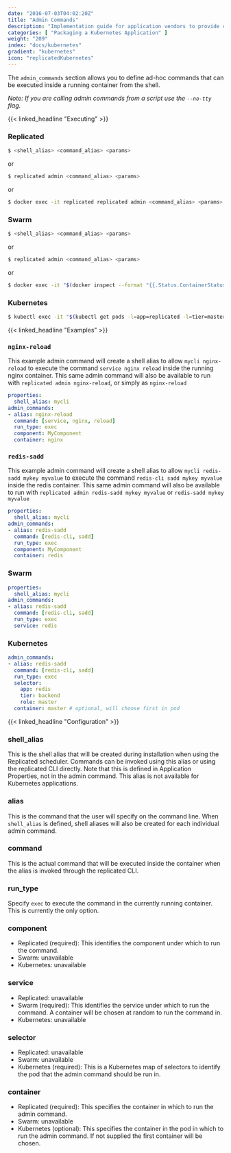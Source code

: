 ```yaml
---
date: "2016-07-03T04:02:20Z"
title: "Admin Commands"
description: "Implementation guide for application vendors to provide customers with aliased CLI commands that can be performed in the containers across a cluster."
categories: [ "Packaging a Kubernetes Application" ]
weight: "209"
index: "docs/kubernetes"
gradient: "kubernetes"
icon: "replicatedKubernetes"
---
```


The `admin_commands` section allows you to define ad-hoc commands that can be executed inside a running container from the shell.

_Note: If you are calling admin commands from a script use the `--no-tty` flag._

{{< linked_headline "Executing" >}}

### Replicated

```bash
$ <shell_alias> <command_alias> <params>
```

or

```bash
$ replicated admin <command_alias> <params>
```

or

```bash
$ docker exec -it replicated replicated admin <command_alias> <params>
```

### Swarm

```bash
$ <shell_alias> <command_alias> <params>
```

or

```bash
$ replicated admin <command_alias> <params>
```

or

```bash
$ docker exec -it "$(docker inspect --format "{{.Status.ContainerStatus.ContainerID}}" "$(docker service ps "$(docker service inspect --format "{{.ID}}" replicated_replicated | awk "NR==1")" -q)")" replicated admin <command_alias> <params>
```

### Kubernetes

```bash
$ kubectl exec -it "$(kubectl get pods -l=app=replicated -l=tier=master -o=jsonpath='{.items..metadata.name}')" -c replicated -- replicated admin <command_alias> <params>
```

{{< linked_headline "Examples" >}}

### `nginx-reload`

This example admin command will create a shell alias to allow `mycli nginx-reload` to execute the command `service nginx reload` inside the running nginx container. This same admin command will also be available to run with `replicated admin nginx-reload`, or simply as `nginx-reload`

```yaml
properties:
  shell_alias: mycli
admin_commands:
- alias: nginx-reload
  command: [service, nginx, reload]
  run_type: exec
  component: MyComponent
  container: nginx
```

### `redis-sadd`

This example admin command will create a shell alias to allow `mycli redis-sadd mykey myvalue` to execute the command `redis-cli sadd mykey myvalue` inside the redis container. This same admin command will also be available to run with `replicated admin redis-sadd mykey myvalue` or `redis-sadd mykey myvalue`

```yaml
properties:
  shell_alias: mycli
admin_commands:
- alias: redis-sadd
  command: [redis-cli, sadd]
  run_type: exec
  component: MyComponent
  container: redis
```

### Swarm

```yaml
properties:
  shell_alias: mycli
admin_commands:
- alias: redis-sadd
  command: [redis-cli, sadd]
  run_type: exec
  service: redis
```

### Kubernetes

```yaml
admin_commands:
- alias: redis-sadd
  command: [redis-cli, sadd]
  run_type: exec
  selector:
    app: redis
    tier: backend
    role: master
  container: master # optional, will choose first in pod
```

{{< linked_headline "Configuration" >}}

### shell_alias

This is the shell alias that will be created during installation when using the Replicated scheduler. Commands can be invoked using this alias or using the replicated CLI directly. Note that this is defined in Application Properties, not in the admin command. This alias is not available for Kubernetes applications.

### alias

This is the command that the user will specify on the command line. When `shell_alias` is defined, shell aliases will also be created for each individual admin command.

### command

This is the actual command that will be executed inside the container when the alias is invoked through the replicated CLI.

### run_type

Specify `exec` to execute the command in the currently running container. This is currently the only option.

### component

* Replicated (required): This identifies the component under which to run the command.
* Swarm: unavailable
* Kubernetes: unavailable

### service

* Replicated: unavailable
* Swarm (required): This identifies the service under which to run the command. A container will be chosen at random to run the command in.
* Kubernetes: unavailable

### selector

* Replicated: unavailable
* Swarm: unavailable
* Kubernetes (required): This is a Kubernetes map of selectors to identify the pod that the admin command should be run in.

### container

* Replicated (required): This specifies the container in which to run the admin command.
* Swarm: unavailable
* Kubernetes (optional): This specifies the container in the pod in which to run the admin command. If not supplied the first container will be chosen.
